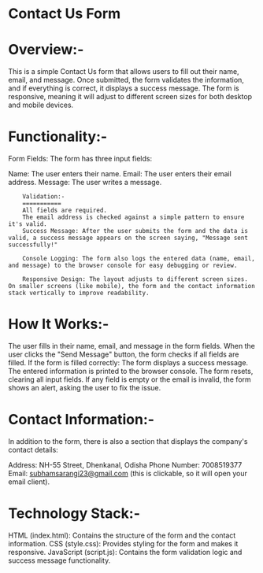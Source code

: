 Contact Us Form
================


Overview:-
========

This is a simple Contact Us form that allows users to fill out their name, email, and message. Once submitted, the form validates the information, and if everything is correct, it displays a success message. The form is responsive, meaning it will adjust to different screen sizes for both desktop and mobile devices.

Functionality:-
=============
Form Fields: The form has three input fields:

Name: The user enters their name.
Email: The user enters their email address.
Message: The user writes a message.

        Validation:-
        ===========
        All fields are required.
        The email address is checked against a simple pattern to ensure it's valid.
        Success Message: After the user submits the form and the data is valid, a success message appears on the screen saying, "Message sent successfully!"

        Console Logging: The form also logs the entered data (name, email, and message) to the browser console for easy debugging or review.

        Responsive Design: The layout adjusts to different screen sizes. On smaller screens (like mobile), the form and the contact information stack vertically to improve readability.


How It Works:-
=============

The user fills in their name, email, and message in the form fields.
When the user clicks the "Send Message" button, the form checks if all fields are filled.
If the form is filled correctly:
The form displays a success message.
The entered information is printed to the browser console.
The form resets, clearing all input fields.
If any field is empty or the email is invalid, the form shows an alert, asking the user to fix the issue.

Contact Information:-
===================

In addition to the form, there is also a section that displays the company's contact details:

Address: NH-55 Street, Dhenkanal, Odisha
Phone Number: 7008519377
Email: subhamsarangi23@gmail.com (this is clickable, so it will open your email client).

Technology Stack:-
================
HTML (index.html): Contains the structure of the form and the contact information.
CSS (style.css): Provides styling for the form and makes it responsive.
JavaScript (script.js): Contains the form validation logic and success message functionality.
